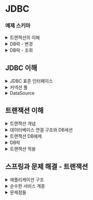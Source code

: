 # JDBC


### 예제 스키마
<details>
<summary>트랜잭션의 이해</summary>

```
 drop table member if exists;
 create table member (
    member_id varchar(10),
    money integer not null default 0,
 primary key (member_id)
 );

-- 자동커밋모드
 set autocommit true; //자동 커밋 모드 설정
insert into member(member_id, money) values ('data1',10000); //자동 커밋
insert into member(member_id, money) values ('data2',10000); //자동 커밋

-- 수동커밋모드
set autocommit false; //수동 커밋 모드 설정
insert into member(member_id, money) values ('data3',10000);
 insert into member(member_id, money) values ('data4',10000);
 commit; //수동 커밋
 
 -- 데이터 초기화 SQL
  //데이터 초기화
set autocommit true;
 delete from member;
 insert into member(member_id, money) values ('oldId',10000);
 
 -- 계좌이체 예제 초기화
 set autocommit true;
 delete from member;
 insert into member(member_id, money) values ('memberA',10000);
 insert into member(member_id, money) values ('memberB',10000);
 
 -- 계좌이체 실행 SQL -성공
  set autocommit false;
 update member set money=10000 - 2000 where member_id = 'memberA';
 update member set money=10000 + 2000 where member_id = 'memberB';
 
 -- 계좌이체 실행 SQL - 오류
  set autocommit false;
 update member set money=10000 - 2000 where member_id = 'memberA'; //성공
update member set money=10000 + 2000 where member_iddd = 'memberB'; //쿼리 예외 발생
```
</details>

<details>
<summary>DB락 - 변경</summary>

```
-- 기본데이터
set autocommit true;
delete from member;
insert into member(member_id, money) values ('memberA',10000);


-- 세션1
set autocommit false;
update member set money=500 where member_id = 'memberA';

-- 세션2
SET LOCK_TIMEOUT 60000;
set autocommit false;
update member set money=1000 where member_id = 'memberA';

```
</details>

<details>
<summary>DB락 - 조회</summary>

```
-- 기본데이터
set autocommit true;
delete from member;
insert into member(member_id, money) values ('memberA',10000);

-- 세션1
set autocommit false;
select * from member where member_id='memberA' for update;

-- 세션2
set autocommit false;
update member set money=500 where member_id = 'memberA';

```
</details>

## JDBC 이해
<details>
<summary>JDBC 표준 인터페이스</summary>

* JDBC 표준 인터페이스
  * 연결 - java.sql.Connection
  * SQL을 담은 내용 - java.sql.Statement
  * SQL요청 응답 - java.sql.ResultSet
<br/>
* JDBC 드라이버
  * JDBC인터페이스들을 DB벤더들이 각자의 방식으로 구현해 놓음
  * Oracle 드라이버, MySql드라이버
</details>

<details>
<summary>커넥션 풀</summary>

* 문제점
  - 데이터 베이스는 커넥션을 매번 획득, TCP/IP 커넥션을 새로 생성하기 위한 리소스를 매번 사용해야 한다.
  - 고객이 서비스를 사용할 때 SQL 실행시간 + 커넥션 생성 시간 까지 추가됨
* 커넥션 풀
  - 애플리케이션 시작시점에 커넥션 풀을 필요한 만큼 미리 생성 (기본값은 보통 10)
  - 커넥션 반환시 커넥션을 종료하는 것이 아니라, 커넥션이 살아있는 상태로 반환
  - 직접 만들 수 도 있지만 성능, 사용성 고려하면 오픈 소스 커넥션풀을 사용
  - **대표 커넥션 풀**
    - HikariCP (이것만 거의 사용)
    - tomcat-jdbc pool

</details>

<details>
<summary>DataSource</summary>

* 커넥션 획득 방법
  * JDBC DriverManager사용
  * 커넥션 풀 사용
* 커넥션 획득 방법을 추상화 해서 사용
  * DataSoruce는 *커넥션 획득 방법*을 추상화 하는 인터페이스다 
  * 커넥션 얻어오는 방법을 바꿔도 코드의 수정이 발생하지 않음
  * 구현체마다 커넥션 얻어오는 방법 구현
* 정리
  * 자바는 DataSource를 통해 커넥션 획득방법을 추상화 했다.
  * 애플리케이션 로직은 DataSource 인터페이스에만 의존하면 됨 -> DriverManagerDataSource를 통해서 DriverManager를 사용하다가 커넥션 풀을 사용하도록 코드를 변경해도 애플리케이션 로직은 변경하지 않아도 된다.
  * 설정과 사용의 분리
    * 설정: DataSource를 만들고 필요한 속성을 사용해서 URL, USERNAME, PASSWORD같은 부분을 입력하는 것을 말함
    * 사용: 설정은 신경쓰지않고 DataSource의 getConnection()만 호출해서 사용
  * 설정과 사용을 분리함에따라 객체를 설정하는 부분과, 사용하는 부분을 명확하게 분리 가능
* 커넥션 풀 사용
  * 커넥션풀 크기 지정(setMaximumPoolSize)
  * 커넥션풀에서 커넥션 생성하는 작업은 애플리케이션에 영향을 주지 않기 위해 별도의 커넥션에서 실행된다. 별도의 쓰레드에서 동작하기 때문에 테스트가 먼저 종료되어 버린다. Thread.sleep을 통해 대기시간을 주어야 쓰레드 풀에 커넥션이 생성되는 로그를 확인 가능하다.
  * 스프링부트 3.1 이상에서의 HikariPool 사용
    * 3.1버전 이상부터 HikariCP가 기본 로그레벨을 INFO로 설정하기 때문에 간단한 로그만 표현된다.
    * DEBUG레벨의 로그를 보기위해 src/main/resources/logback.xml 파일 추가 필요
</details>

## 트랜잭션 이해
<details>
<summary>트랜잭션 개념</summary>

* ACID
  * 원자성
    * 트랜잭션내의 실행한 작업들은 하나의 작업을 실행한것 처럼 모두 성공하거나 모두 실패해야한다.
  * 일관성
    * 모든 트랜잭션은 일관성 있는 데이터베이스 상태를 유지해야한다.
      * ex: 데이터 베이스에서 정한 무결성 제약 조건을 항상 만족해야함
  * 격리성
    * 동시에 실행되는 트랜잭션은 서로의 연산에 영향을 주지 못한다.
    * 동시성과 관련된 성능이슈로인해 격리레벨(Isolation level)을 설정할 수 있음
  * 지속성
    * 한번 반영된 결과는 영구적으로 기록되어야 한다.
    * 중간에 시스템에 문제가 발생해도 데이터베이스 로그 등을 사용해서 성공한 트랜잭션 내용을 복구해야 한다.
* 트랜잭션 결리 수준 - Isolation level
  * READ UNCOMMITED(커밋되지 않은 읽기)
  * READ COMMITED(커밋된 읽기) - 기본적으로 많이 사용
  * REPETABLE READ(반복가능한 읽기)
  * SERIALIZABLE(직렬화 가능)
  * 참고
    * JPA 책 16.1(트랜잭션과 락)
</details>

<details>
<summary>데이터베이스 연결 구조와 DB세션</summary>

* 데이터 베이스 연결구조
  * 사용자는 WAS나 DB접근 툴 같은 클라이언트를 사용해서 접근가능
  * 클라이언트는 데이터베이스 서버에 연결을 요청하고 커넥션을 맺음
  * 커넥션이 맺어지고 데이터베이스 서버는 내부적으로 세션을 생성, 만들어진 세션으로 커넥션을 통한 모든 요청 실행
    * 커넥션 풀이 10개의 커넥션을 생성하면, 세션도 10개 만들어짐
  * 흐름
    * 클라이언트로 SQL전달 -> 커넥션에 연결된 세션이 SQL실행 -> 세션은 트랜잭션을 시작하고 커밋 또는 롤백 -> 트랜잭션 종료
    * 사용자가 커넥션을 닫거나, DB관리자가 세션을 강제로 종료하면 세션은 종료
</details>

<details>
<summary>트랜잭션 DB예제</summary>

* Commit, Rollback
  * 변경사항을 DB에 반영하려면 Commit, 복구하려면 Rollback
* 흐름
  * 사용자1이 세션1에서 트랜잭션시작 하고 신규데이터 추가하고 Commit하지 않음
  * 사용자2는 세션2에서 신규데이터를 조회할 수 없음
    * 세션2에서 세션1의 신규데이터를 조회할 수있다면 정합성에서 문제 발생(세션1이 Commit할지 Rollback 할지 모르니깐)
    * READ UNCOMMITED 격리수준일때면 조회는 가능하지만 데이터정합성에 문제있을수 있음
  * 세션1에서 Commit하면 세션2에서 조회가능, 세션1에서 Rollback하면 트랜잭션내의 모든 작업들이 rollback됨
* 수동커밋설정
  * 자동 커밋으로 설정하면 쿼리 실행 직후에 자동으로 커밋 호출
  * 트랜잭션기능을 사용하려면 수동커밋으로 설정하고 진행
  * 트랜잭션 수행시간 타임아웃
    * DB마다 설정시간이 다름
    * 일정시간이 지나도록 commit되지 않으면 자동 rollback
  * 수동 커밋 모드로 설정하는 것을 '트랜잭션 시작' 한다라고 표현함
  * * 자동커밋 모드도 내부적으로는 짧은 트랜잭션이 발생하긴한다
</details>

<details>
<summary>DB락</summary>

* 해당 로우의 락을 획득해야 데이터 변경가능
* 락 대기 시간을 넘어가면 락 타임아웃 오류가 발생
* 커밋으로 트랜잭션이 종료되면 락을 반납하고, 다른 세션이 해당 로우의 데이터 변경이 가능해짐
* 실습 - DB락 변경
  * 세션1
    * 세션1이 트랜잭션을 시작하고 돈을 500원으로 업데이트, 아직 커밋 전
    * `memberA` row의 락은 세션1이 가짐
  * 세션2
    * 세션2는 `memberA`의 데이터를 1000원으로 수정하려함
    * 세션1이 트랜잭션을 커밋하거나 롤백하지 않았음으로, 세션2는 락을 획득하지 못해 대기하기된다
    * `SET LOCK_TIMEOUT 60000` : 락 획득 시간을 60초로 설정한다. 60초 안에 락을 얻지 못하면 예외가 발생한
      다.
  * 세션2 락 획득
    * 세션1이 커밋하게되면서 락을 반납하게되고, 대기중이던 세션2가 락을 획득하여 데이터변경이 가능해지게 된다
* DB락 -조회
  * 일반적으로 조회할때는 락을 걸지 않음
    * 세션1에서 수정을 하고 있어도 세션2에서는 세션1이 데이터 수정하기 전의 row들을 전부 조회 가능
  * 조회시에도 락이 필요할 경우가 있음
    * 변경이 일어나는 동안 다른 세션에서 조회가 되면 안되는경우
    * 이럴 경우 `select for update` 구문 사용
      * 조회할때 락을 걸게 되면 변경 때와 마찬가지로 다른세션에서 해당row의 데이터를 변경할 수 없고, 락을 반납해야지 데이터의 변경이 가능하다
</details>

<details>
<summary>트랜잭션 적용</summary>

```
-- 예외 발생 했을때 검증
assertThatThrownBy(() -> memberService.accountTransfer(memberA.getMemberId(), memberEx.getMemberId(), 2000)).isInstanceOf(
  IllegalStateException.class);
```
* 트랜잭션 적용시점
  * 비즈니스 로직이 있는 서비스계층에서 시작
  * 트랜잭션을 시작하려면 커넥션이 필요, 서비스 계층에서 커넥션을 만들고, 트랜잭션 커밋후에 커넥션을 종료해야함
  * 애플리케이션에서 DB트랜잭션을 사용하려면 트랜잭션을 사용하는 동안 같은 커넥션을 유지해야함 -> 같은 세션사용하기위해
* 같은 커넥션을 유지하기 위한 방법 1
  * 커넥션을 파라미터로 전달해서 같은 커넥션이 유지되도록 함
  * 커넥션 유지가 필요한 메서드는 리포지토리에서 커넥션을 닫으면 안된다. 리포지토리 뿐만아니라 이후에도 커넥션을 계속 이어서 사용하기 때문에, 이후 서비스 로직이 끝날 때 트랜잭션을 종료하고 닫아야 한다.
  * 커넥션 풀 사용시
    * 비즈니스 로직을 시작하기 전 setAutoCommit을 false로 해서 트랜잭션을 시작, 서비스로직에서 커넥션을 닫고 커넥션 풀에 반납하기전에 setAutoCommit을 true로 돌려놓고 반환
</details>

## 스프링과 문제 해결 - 트랜잭션
<details>
<summary>애플리케이션 구조</summary>

* 프레젠테이션 기술
  * 웹 요청/응답을 담당
  * 주 사용 기술: 서블릿과 HTTP 같은 웹 기술, 스프링 MVC
* 서비스 계층
  * 비즈니스 로직을 담당
  * 특정 기술에 의존하지 않고 순수 자바코드로 작성
* 데이터 접근 계층
  * 실제 db에 접근하는 계층
  * 주 사용 기술: JDBC, JPA, File, Redis, Mongo ...
</details>

<details>
<summary>순수한 서비스 계층</summary>

* 여기서 가장 중요한 곳은 어디일까? 바로 핵심 비즈니스 로직이 들어있는 서비스 계층이다. 시간이 흘러서 UI(웹)
  와 관련된 부분이 변하고, 데이터 저장 기술을 다른 기술로 변경해도, 비즈니스 로직은 최대한 변경없이 유지되어
  야 한다.
* 이렇게 하려면 서비스 계층을 특정 기술에 종속적이지 않게 개발해야함
* 서비스 계층이 특정 기술에 종속되지 않기 때문에 비즈니스 로직을 유지보수 하기도 쉽고, 테스트 하기도 쉽다.
* 정리하자면 서비스 계층은 가급적 비즈니스 로직만 구현하고 특정 구현 기술에 직접 의존해서는 안된다. 이렇게
  하면 향후 구현 기술이 변경될 때 변경의 영향 범위를 최소화 할 수 있다.
</details>

<details>
<summary>문제점들</summary>

* 트랜잭션 문제
  * JDBC 구현 기술이 서비스 계층에 누수되는 문제
    트랜잭션을 적용하기 위해 JDBC 구현 기술이 서비스 계층에 누수되었다.
    서비스 계층은 순수해야 한다. 구현 기술을 변경해도 서비스 계층 코드는 최대한 유지할 수 있어야 한다.
    (변화에 대응)
    그래서 데이터 접근 계층에 JDBC 코드를 다 몰아두는 것이다.
    물론 데이터 접근 계층의 구현 기술이 변경될 수도 있으니 데이터 접근 계층은 인터페이스를 제공하는
    것이 좋다.
  * 서비스 계층은 특정 기술에 종속되지 않아야 한다. 지금까지 그렇게 노력해서 데이터 접근 계층으로 JDBC
    관련 코드를 모았는데, 트랜잭션을 적용하면서 결국 서비스 계층에 JDBC 구현 기술의 누수가 발생했다.
  * 같은 트랜잭션을 유지하기 위해 커넥션을 파라미터로 넘겨야 한다.<br>
    이때 파생되는 문제들도 있다. 똑같은 기능도 트랜잭션용 기능과 트랜잭션을 유지하지 않아도 되는 기능으
    로 분리해야 한다.
* 예외누수 문제
  * 데이터 접근 계층의 JDBC 구현 기술 예외가 서비스 계층으로 전파된다.
  * `SQLException` 은 체크 예외이기 때문에 데이터 접근 계층을 호출한 서비스 계층에서 해당 예외를 잡아서 처리
    하거나 명시적으로 `throws` 를 통해서 다시 밖으로 던져야한다.<br>
    `SQLException` 은 JDBC 전용 기술이다. 향후 JPA나 다른 데이터 접근 기술을 사용하면, 그에 맞는 다른 예외
    로 변경해야 하고, 결국 서비스 코드도 수정해야 한다.
* JDBC반복 문제
  * 지금까지 작성한 `MemberRepository` 코드는 순수한 JDBC를 사용했다.<br>
    이 코드들은 유사한 코드의 반복이 너무 많다.<br>
    `try` , `catch` , `finally` ...
* **스프링과 문제 해결**<br>
  스프링은 서비스 계층을 순수하게 유지하면서, 지금까지 이야기한 문제들을 해결할 수 있는 다양한 방법과 기술들을 제
  공한다
</details>
